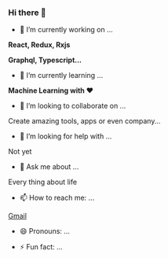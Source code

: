 ### Hi there 👋

<!--
**bitQ2019/bitQ2019** is a ✨ _special_ ✨ repository because its `README.md` (this file) appears on your GitHub profile.

Here are some ideas to get you started:

- 🔭 I’m currently working on ...
- 🌱 I’m currently learning ...
- 👯 I’m looking to collaborate on ...
- 🤔 I’m looking for help with ...
- 💬 Ask me about ...
- 📫 How to reach me: ...
- 😄 Pronouns: ...
- ⚡ Fun fact: ...
-->

- 🔭 I’m currently working on ...

**React, Redux, Rxjs**

**Graphql, Typescript...**

- 🌱 I’m currently learning ...

**Machine Learning with ❤️**


- 👯 I’m looking to collaborate on ...

Create amazing tools, apps or even company...


- 🤔 I’m looking for help with ...

Not yet


- 💬 Ask me about ...

Every thing about life


- 📫 How to reach me: ...

[Gmail](mailto:name@domain )


- 😄 Pronouns: ...


- ⚡ Fun fact: ...



